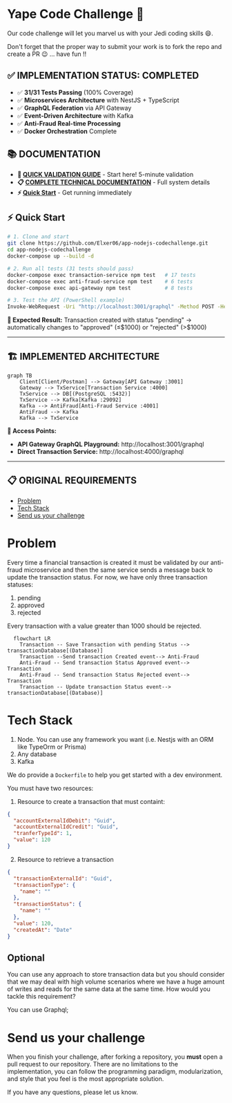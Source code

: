 # Yape Code Challenge :rocket:

Our code challenge will let you marvel us with your Jedi coding skills :smile:. 

Don't forget that the proper way to submit your work is to fork the repo and create a PR :wink: ... have fun !!

## ✅ **IMPLEMENTATION STATUS: COMPLETED** 

- ✅ **31/31 Tests Passing** (100% Coverage)
- ✅ **Microservices Architecture** with NestJS + TypeScript
- ✅ **GraphQL Federation** via API Gateway
- ✅ **Event-Driven Architecture** with Kafka
- ✅ **Anti-Fraud Real-time Processing**
- ✅ **Docker Orchestration** Complete

## 📚 **DOCUMENTATION**

- **🚀 [QUICK VALIDATION GUIDE](./VALIDATION_GUIDE.md)** - Start here! 5-minute validation
- **📋 [COMPLETE TECHNICAL DOCUMENTATION](./DOCUMENTATION.md)** - Full system details
- **⚡ [Quick Start](#quick-start)** - Get running immediately

## ⚡ Quick Start

```bash
# 1. Clone and start
git clone https://github.com/Elxer06/app-nodejs-codechallenge.git
cd app-nodejs-codechallenge
docker-compose up --build -d

# 2. Run all tests (31 tests should pass)
docker-compose exec transaction-service npm test   # 17 tests
docker-compose exec anti-fraud-service npm test    # 6 tests  
docker-compose exec api-gateway npm test           # 8 tests

# 3. Test the API (PowerShell example)
Invoke-WebRequest -Uri "http://localhost:3001/graphql" -Method POST -Headers @{"Content-Type"="application/json"} -Body '{"query":"mutation { createTransaction(input: { accountExternalIdDebit: \"acc-123\", accountExternalIdCredit: \"acc-456\", transferTypeId: 1, value: 500 }) { externalId value status } }"}'
```

**🎯 Expected Result:** Transaction created with status "pending" → automatically changes to "approved" (≤$1000) or "rejected" (>$1000)

---

## 🏗️ **IMPLEMENTED ARCHITECTURE**

```mermaid
graph TB
    Client[Client/Postman] --> Gateway[API Gateway :3001]
    Gateway --> TxService[Transaction Service :4000]
    TxService --> DB[(PostgreSQL :5432)]
    TxService --> Kafka[Kafka :29092]
    Kafka --> AntiFraud[Anti-Fraud Service :4001]
    AntiFraud --> Kafka
    Kafka --> TxService
```

**🔗 Access Points:**
- **API Gateway GraphQL Playground:** http://localhost:3001/graphql
- **Direct Transaction Service:** http://localhost:4000/graphql

---

## 📋 **ORIGINAL REQUIREMENTS**

- [Problem](#problem)
- [Tech Stack](#tech_stack)
- [Send us your challenge](#send_us_your_challenge)

# Problem

Every time a financial transaction is created it must be validated by our anti-fraud microservice and then the same service sends a message back to update the transaction status.
For now, we have only three transaction statuses:

<ol>
  <li>pending</li>
  <li>approved</li>
  <li>rejected</li>  
</ol>

Every transaction with a value greater than 1000 should be rejected.

```mermaid
  flowchart LR
    Transaction -- Save Transaction with pending Status --> transactionDatabase[(Database)]
    Transaction --Send transaction Created event--> Anti-Fraud
    Anti-Fraud -- Send transaction Status Approved event--> Transaction
    Anti-Fraud -- Send transaction Status Rejected event--> Transaction
    Transaction -- Update transaction Status event--> transactionDatabase[(Database)]
```

# Tech Stack

<ol>
  <li>Node. You can use any framework you want (i.e. Nestjs with an ORM like TypeOrm or Prisma) </li>
  <li>Any database</li>
  <li>Kafka</li>    
</ol>

We do provide a `Dockerfile` to help you get started with a dev environment.

You must have two resources:

1. Resource to create a transaction that must containt:

```json
{
  "accountExternalIdDebit": "Guid",
  "accountExternalIdCredit": "Guid",
  "tranferTypeId": 1,
  "value": 120
}
```

2. Resource to retrieve a transaction

```json
{
  "transactionExternalId": "Guid",
  "transactionType": {
    "name": ""
  },
  "transactionStatus": {
    "name": ""
  },
  "value": 120,
  "createdAt": "Date"
}
```

## Optional

You can use any approach to store transaction data but you should consider that we may deal with high volume scenarios where we have a huge amount of writes and reads for the same data at the same time. How would you tackle this requirement?

You can use Graphql;

# Send us your challenge

When you finish your challenge, after forking a repository, you **must** open a pull request to our repository. There are no limitations to the implementation, you can follow the programming paradigm, modularization, and style that you feel is the most appropriate solution.

If you have any questions, please let us know.
